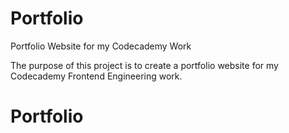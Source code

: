 # Portfolio
Portfolio Website for my Codecademy Work

The purpose of this project is to create a portfolio website for my Codecademy Frontend Engineering work.
# Portfolio
